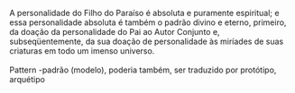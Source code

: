 ﻿A personalidade do Filho do Paraíso é absoluta e puramente espiritual; e essa personalidade absoluta é também o padrão divino e eterno, primeiro, da doação da personalidade do Pai ao Autor Conjunto e, subseqüentemente, da sua doação de personalidade às miríades de suas criaturas em todo um imenso universo.<BR><BR>Pattern -padrão (modelo), poderia também, ser traduzido por protótipo, arquétipo